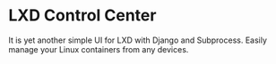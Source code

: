 # LXD Control Center

It is yet another simple UI for LXD with Django and Subprocess.
Easily manage your Linux containers from any devices. 

